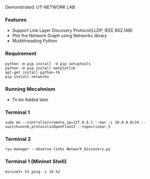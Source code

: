 
Demonstrated: UT-NETWORK LAB

### Features

- Support Link Layer Discovery Protocol(LLDP, IEEE 802.1AB)
- Plot the Network Graph using Networkx library
- Multithreading Python

### Requirement
    python -m pip install -U pip setuptools
    python -m pip install matplotlib
    apt-get install python-tk
    pip install networkx
    
### Running Mecahnism
- To be Added later

### Terminal 1
    sudo mn --controller=remote,ip=127.0.0.1 --mac -i 10.0.0.0/24 --switch=ovsk,protocols=OpenFlow13 --topo=linear,5
### Terminal 2
    ryu-manager --observe-links Network_Discovery.py 
### Terminal 1 (Mininet Shell)
    mininet> h1 ping -c 10 h2
